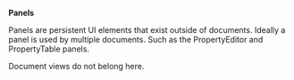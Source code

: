 ﻿**Panels**

Panels are persistent UI elements that exist outside of documents. Ideally a panel is used by multiple documents.
Such as the PropertyEditor and PropertyTable panels.

Document views do not belong here.